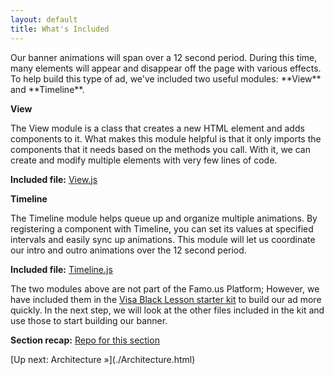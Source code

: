 ```yaml
---
layout: default
title: What's Included
---
```


<span class="intro-graf">
Our banner animations will span over a 12 second period. During this time,  many elements will appear and disappear off the page with various effects. To help build this type of ad, we've included two useful modules: **View** and **Timeline**.
</span>

**View**

The View module is a class that creates a new HTML element and adds components to it. What makes this module helpful is that it only imports the components that it needs based on the methods you call. With it, we can create and modify multiple elements with very few lines of code.

<div class="sidenote--other">
<p><strong>Included file:</strong> <a href="https://github.com/Famous/lesson-visablack-steps/blob/master/src/start/View.js">View.js</a></p>
</div>

**Timeline**

The Timeline module helps queue up and organize multiple animations. By registering a component with Timeline, you can set its values at specified intervals and easily sync up animations. This module will let us coordinate our intro and outro animations over the 12 second period.

<div class="sidenote--other">
<p><strong>Included file:</strong> <a href="https://github.com/Famous/lesson-visablack-steps/blob/master/src/start/Timeline.js">Timeline.js</a></p>
</div>

The two modules above are not part of the Famo.us Platform; However, we have included them in the [Visa Black Lesson starter kit](https://github.com/Famous/lesson-visablack-steps) to build our ad more quickly. In the next step, we will look at the other files included in the kit and use those to start building our banner.


<div class="sidenote">
<p><strong>Section recap:</strong> <a href="https://github.com/Famous/lesson-visablack-steps">Repo for this section</a></p>
</div>

<span class="cta">
[Up next: Architecture &raquo;](./Architecture.html)
</span>